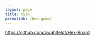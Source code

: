 ```yaml
---
layout: page
title: KSTR
permalink: /hex-game/
---
```

<a href="https://github.com/cwahlfeldt/Hex-Board" target="_blank">https://github.com/cwahlfeldt/Hex-Board</a>

<img src="../images/hexgame_0.gif" alt="">

